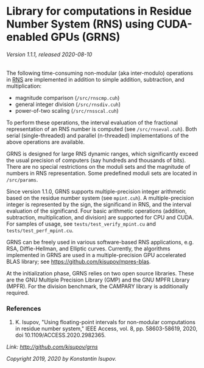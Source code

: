 # Library for computations in Residue Number System (RNS) using CUDA-enabled GPUs (GRNS)
###### Version 1.1.1, released 2020-08-10

The following time-consuming non-modular (aka inter-modulo) operations in [RNS](https://en.wikipedia.org/wiki/Residue_number_system) are implemented in addition to simple addition, subtraction, and multiplication:

* magnitude comparison (`/src/rnscmp.cuh`)
* general integer division (`/src/rnsdiv.cuh`)
* power-of-two scaling (`/src/rnsscal.cuh`)

To perform these operations, the interval evaluation of the fractional representation of an RNS number is computed (see `/src/rnseval.cuh`).
Both serial (single-threaded) and parallel (n-threaded) implementations of the above operations are available.

GRNS is designed for large RNS dynamic ranges, which significantly exceed the usual precision of computers 
(say hundreds and thousands of bits). There are no special restrictions on the moduli sets and 
the magnitude of numbers in RNS representation. Some predefined moduli sets are located in `/src/params`.

Since version 1.1.0, GRNS supports multiple-precision integer arithmetic based on the residue number system 
(see `mpint.cuh`). A multiple-precision integer is represented by the sign, the significand in RNS, 
and the interval evaluation of the significand. Four basic arithmetic operations 
(addition, subtraction, multiplication, and division) are supported for CPU and CUDA. 
For samples of usage, see `tests/test_verify_mpint.cu` and `tests/test_perf_mpint.cu`.

GRNS can be freely used in various software-based RNS applications, e.g. RSA, Diffie-Hellman, and Elliptic curves. 
Currently, the algorithms implemented in GRNS are used in a multiple-precision GPU accelerated BLAS library; 
see https://github.com/kisupov/mpres-blas.

At the initialization phase, GRNS relies on two open source libraries.
These are the GNU Multiple Precision Library (GMP) and the GNU MPFR Library (MPFR).
For the division benchmark, the CAMPARY library is additionally required.

### References

1. K. Isupov, "Using floating-point intervals for non-modular computations in residue number system," IEEE Access, vol. 8, pp. 58603-58619, 2020, doi 10.1109/ACCESS.2020.2982365.


*Link: http://github.com/kisupov/grns*

*Copyright 2019, 2020 by Konstantin Isupov.*
